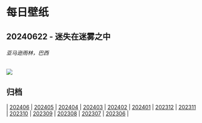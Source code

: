 # 每日壁纸

## 20240622 - 迷失在迷雾之中

###### 亚马逊雨林，巴西

![](https://www.bing.com/th?id=OHR.BrazilRainforest_ZH-CN6432366530_UHD.jpg)

## 归档

| [202406](/202406/README.md)
| [202405](/202405/README.md)
| [202404](/202404/README.md)
| [202403](/202403/README.md)
| [202402](/202402/README.md)
| [202401](/202401/README.md)
| [202312](/202312/README.md)
| [202311](/202311/README.md)
| [202310](/202310/README.md)
| [202309](/202309/README.md)
| [202308](/202308/README.md)
| [202307](/202307/README.md)
| [202306](/202306/README.md)
|